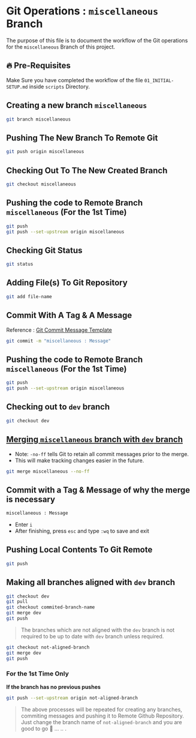 # Git Operations : `miscellaneous` Branch

The purpose of this file is to document the workflow of the Git operations for the `miscellaneous` Branch of this project.

## 🔥 Pre-Requisites

Make Sure you have completed the workflow of the file `01_INITIAL-SETUP.md` inside `scripts` Directory.

## Creating a new branch `miscellaneous`

```sh
git branch miscellaneous
```

## Pushing The New Branch To Remote Git

```sh
git push origin miscellaneous
```

## Checking Out To The New Created Branch

```sh
git checkout miscellaneous
```

## Pushing the code to Remote Branch `miscellaneous` (For the 1st Time)

```sh
git push
git push --set-upstream origin miscellaneous
```

## Checking Git Status

```sh
git status
```

## Adding File(s) To Git Repository

```sh
git add file-name
```

## Commit With A Tag & A Message

Reference : [Git Commit Message Template](../../GIT-COMMIT-TEMPLATE.md)

```sh
git commit -m "miscellaneous : Message"
```

## Pushing the code to Remote Branch `miscellaneous` (For the 1st Time)

```sh
git push
git push --set-upstream origin miscellaneous
```

## Checking out to `dev` branch

```sh
git checkout dev
```

## <ins>Merging `miscellaneous` branch with `dev` branch</ins>

- Note: `-no-ff` tells Git to retain all commit messages prior to the merge.
- This will make tracking changes easier in the future.

```sh
git merge miscellaneous --no-ff
```

## Commit with a Tag & Message of why the merge is necessary

```sh
miscellaneous : Message
```

- Enter `i`
- After finishing, press `esc` and type `:wq` to save and exit

## Pushing Local Contents To Git Remote

```sh
git push
```

## Making all branches aligned with `dev` branch

```sh
git checkout dev
git pull
git checkout commited-branch-name
git merge dev
git push
```

> The branches which are not aligned with the `dev` branch is not required to be up to date with `dev` branch unless required.

```sh
git checkout not-aligned-branch
git merge dev
git push
```

### For the 1st Time Only
<b>If the branch has no previous pushes</b>

```sh
git push --set-upstream origin not-aligned-branch
```

> The above processes will be repeated for creating any branches, commiting messages and pushing it to Remote Github Repository. Just change the branch name of `not-aligned-branch` and you are good to go 🚀 ... .. .